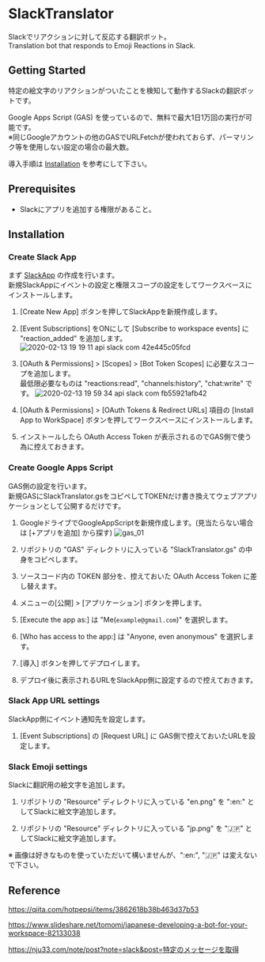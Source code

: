 # SlackTranslator

Slackでリアクションに対して反応する翻訳ボット。  
Translation bot that responds to Emoji Reactions in Slack.


## Getting Started

特定の絵文字のリアクションがついたことを検知して動作するSlackの翻訳ボットです。

Google Apps Script (GAS) を使っているので、無料で最大1日1万回の実行が可能です。  
※同じGoogleアカウントの他のGASでURLFetchが使われておらず、パーマリンク等を使用しない設定の場合の最大数。

導入手順は [Installation](https://github.com/HoshikawaHikari/SlackTranslator_GAS#Installation) を参考にして下さい。


## Prerequisites

- Slackにアプリを追加する権限があること。

## Installation


### Create Slack App

まず [SlackApp](https://api.slack.com/apps) の作成を行います。  
新規SlackAppにイベントの設定と権限スコープの設定をしてワークスペースにインストールします。

1. [Create New App] ボタンを押してSlackAppを新規作成します。

2. [Event Subscriptions] をONにして [Subscribe to workspace events] に "reaction_added" を追加します。
![2020-02-13 19 19 11 api slack com 42e445c05fcd](https://user-images.githubusercontent.com/16908935/74427767-0fc9c400-4e9b-11ea-80f8-5746507227ad.jpg)

3. [OAuth & Permissions] > [Scopes] > [Bot Token Scopes] に必要なスコープを追加します。  
   最低限必要なものは "reactions:read", "channels:history", "chat:write" です。
![2020-02-13 19 59 34 api slack com fb55921afb42](https://user-images.githubusercontent.com/16908935/74427925-61724e80-4e9b-11ea-82bc-ca32721007cf.jpg)

4. [OAuth & Permissions] > [OAuth Tokens & Redirect URLs] 項目の [Install App to WorkSpace] ボタンを押してワークスペースにインストールします。

5. インストールしたら OAuth Access Token が表示されるのでGAS側で使う為に控えておきます。


### Create Google Apps Script

GAS側の設定を行います。  
新規GASにSlackTranslator.gsをコピペしてTOKENだけ書き換えてウェブアプリケーションとして公開するだけです。

1. GoogleドライブでGoogleAppScriptを新規作成します。(見当たらない場合は [+アプリを追加] から探す)
![gas_01](https://user-images.githubusercontent.com/16908935/74428033-97afce00-4e9b-11ea-844b-493a806d2bf7.jpg)

2. リポジトリの "GAS" ディレクトリに入っている "SlackTranslator.gs" の中身をコピペします。

3. ソースコード内の TOKEN 部分を、控えておいた OAuth Access Token に差し替えます。

4. メニューの[公開] > [アプリケーション] ボタンを押します。

5. [Execute the app as:] は "Me(`example@gmail.com`)" を選択します。

6. [Who has access to the app:] は "Anyone, even anonymous" を選択します。

7. [導入] ボタンを押してデプロイします。

8. デプロイ後に表示されるURLをSlackApp側に設定するので控えておきます。


### Slack App URL settings

SlackApp側にイベント通知先を設定します。

1. [Event Subscriptions] の [Request URL] に GAS側で控えておいたURLを設定します。


### Slack Emoji settings

Slackに翻訳用の絵文字を追加します。

1. リポジトリの "Resource" ディレクトリに入っている "en.png" を ":en:" としてSlackに絵文字追加します。

2. リポジトリの "Resource" ディレクトリに入っている "jp.png" を ":jp:" としてSlackに絵文字追加します。

※ 画像は好きなものを使っていただいて構いませんが、":en:", ":jp:" は変えないで下さい。


## Reference

https://qiita.com/hotpepsi/items/3862618b38b463d37b53

https://www.slideshare.net/tomomi/japanese-developing-a-bot-for-your-workspace-82133038

https://nju33.com/note/post?note=slack&post=特定のメッセージを取得

